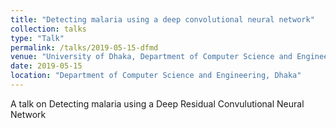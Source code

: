 ```yaml
---
title: "Detecting malaria using a deep convolutional neural network"
collection: talks
type: "Talk"
permalink: /talks/2019-05-15-dfmd
venue: "University of Dhaka, Department of Computer Science and Engineering"
date: 2019-05-15
location: "Department of Computer Science and Engineering, Dhaka"
---
```


A talk on Detecting malaria using a Deep Residual Convulutional Neural Network

